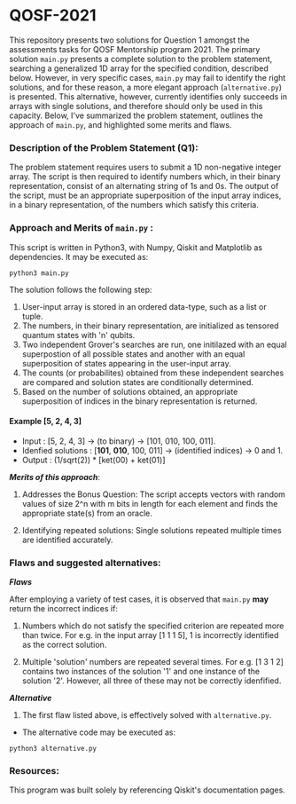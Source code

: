 # QOSF-2021

This repository presents two solutions for Question 1 amongst the assessments tasks for QOSF Mentorship program 2021. The primary solution ```main.py``` presents a complete solution to the problem statement, searching a generalized 1D array for the specified condition, described below. However, in very specific cases, ```main.py``` may fail to identify the right solutions, and for these reason, a more elegant approach (```alternative.py```) is presented. This alternative, however, currently identifies only succeeds in arrays with single solutions, and therefore should only be used in this capacity. Below, I've summarized the problem statement, outlines the approach of ```main.py```, and highlighted some merits and flaws. 

### Description of the Problem Statement (Q1):

The problem statement requires users to submit a 1D non-negative integer array. The script is then required to identify numbers which, in their binary representation, consist of an alternating string of 1s and 0s. The output of the script, must be an appropriate superposition of the input array indices, in a binary representation, of the numbers which satisfy this criteria.

### Approach and Merits of ```main.py``` :

This script is written in Python3, with Numpy, Qiskit and Matplotlib as dependencies. It may be executed as:
```
python3 main.py
```

The solution follows the following step:
1. User-input array is stored in an ordered data-type, such as a list or tuple. 
2. The numbers, in their binary representation, are initialized as tensored quantum states with 'n' qubits.
3. Two independent Grover's searches are run, one initilazed with an equal superpostion of all possible states and another with an equal superposition of states appearing in the user-input array.
4. The counts (or probabilites) obtained from these independent searches are compared and solution states are conditionally determined. 
5. Based on the number of solutions obtained, an appropriate superposition of indices in the binary representation is returned. 

 #### Example [5, 2, 4, 3]

- Input : [5, 2, 4, 3] &#8594; (to binary) &#8594; [101, 010, 100, 011].
- Idenfied solutions : [**101**, **010**, 100, 011] &#8594; (identified indices) &#8594; 0 and 1.
- Output : (1/sqrt(2)) * [ket(00) + ket(01)]


_**Merits of this approach**_:

1. Addresses the Bonus Question: The script accepts vectors with random values of size 2^n with m bits in length for each element and finds the appropriate state(s) from an oracle.
 
2. Identifying repeated solutions: Single solutions repeated multiple times are identified accurately.

### Flaws and suggested alternatives:

_**Flaws**_ 

After employing a variety of test cases, it is observed that ```main.py``` **may** return the incorrect indices if:

1. Numbers which do not satisfy the specified criterion are repeated more than twice. For e.g. in the input array [1 1 1 5], 1 is incorrectly identified as the correct solution.

2. Multiple 'solution' numbers are repeated several times. For e.g. [1 3 1 2] contains two instances of the solution '1' and one instance of the solution '2'. However, all three of these may not be correctly idenfified. 

_**Alternative**_

1. The first flaw listed above, is effectively solved with ```alternative.py```. 

- The alternative code may be executed as:
```
python3 alternative.py
```

### Resources:

This program was built solely by referencing Qiskit's documentation pages.